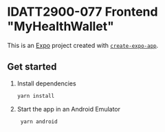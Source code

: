 # IDATT2900-077 Frontend "MyHealthWallet"

This is an [Expo](https://expo.dev) project created with [`create-expo-app`](https://www.npmjs.com/package/create-expo-app).

## Get started

1. Install dependencies

   ```bash
   yarn install
   ```

2. Start the app in an Android Emulator

   ```bash
    yarn android
   ```
